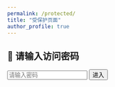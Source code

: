 ```yaml
---
permalink: /protected/
title: "受保护页面"
author_profile: true
---
```


<div id="password-form">
  <h2>🔐 请输入访问密码</h2>
  <input type="password" id="password-input" placeholder="请输入密码">
  <button onclick="checkPassword()">进入</button>
  <p id="error-message" style="color: red; display: none;">密码错误，请重试</p>
</div>

<div id="protected-content" style="display: none;">
  <h1>🎉 欢迎访问受保护内容！</h1>
  
  ## 📋 私密内容区域
  
  这里是受密码保护的内容区域。
  
  ### 🔬 研究进展
  - 项目A的最新进展
  - 实验数据分析
  - 下一步计划
  
  ### 📊 个人数据
  - 重要的个人信息
  - 联系人列表
  - 内部文档链接
  
  ### 💼 工作笔记
  写一些不想公开的工作笔记和想法...
  
</div>

<script>
function checkPassword() {
  const password = document.getElementById('password-input').value;
  const correctPassword = 'haonan2025'; // 在这里设置您的密码
  
  if (password === correctPassword) {
    document.getElementById('password-form').style.display = 'none';
    document.getElementById('protected-content').style.display = 'block';
    document.getElementById('error-message').style.display = 'none';
  } else {
    document.getElementById('error-message').style.display = 'block';
  }
}

// 允许按Enter键提交
document.getElementById('password-input').addEventListener('keypress', function(e) {
  if (e.key === 'Enter') {
    checkPassword();
  }
});
</script>